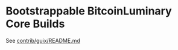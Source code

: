 # Bootstrappable BitcoinLuminary Core Builds

See [contrib/guix/README.md](../contrib/guix/README.md)
